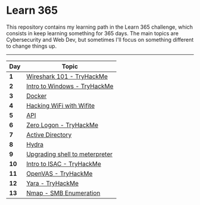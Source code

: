 # Learn 365

This repository contains my learning path in the Learn 365 challenge, which consists in keep learning something for 365 days. The main topics are Cybersecurity and Web Dev, but sometimes I'll focus on something different to change things up.

___
Day | Topic
--- | ---
**1** | [Wireshark 101 - TryHackMe](/days/day1.md)
**2** | [Intro to Windows - TryHackMe](/days/day2.md)
**3** | [Docker](/days/day3.md)
**4** | [Hacking WiFi with Wifite](/days/day4.md)
**5** | [API](/days/day5.md)
**6** | [Zero Logon - TryHackMe](/days/day6.md)
**7** | [Active Directory](/days/day7.md)
**8** | [Hydra](/days/day8.md)
**9** | [Upgrading shell to meterpreter](/days/day9.md)
**10** | [Intro to ISAC - TryHackMe](/days/day10.md)
**11** | [OpenVAS - TryHackMe](/days/day11.md)
**12** | [Yara - TryHackMe](/days/day12.md)
**13** | [Nmap - SMB Enumeration](/days/day13.md)